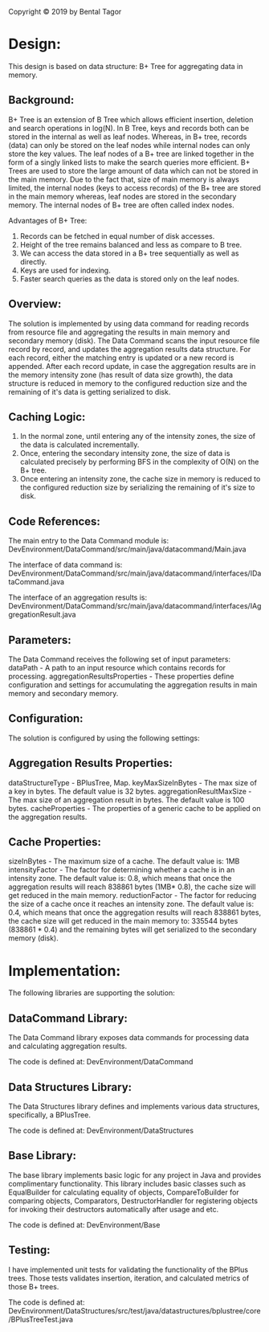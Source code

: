 Copyright © 2019 by Bental Tagor

Design:
=======

This design is based on data structure: B+ Tree for aggregating data in memory.

Background:
-----------
B+ Tree is an extension of B Tree which allows efficient insertion, deletion and search operations in log(N). 
In B Tree, keys and records both can be stored in the internal as well as leaf nodes. Whereas, in B+ tree, 
records (data) can only be stored on the leaf nodes while internal nodes can only store the key values. 
The leaf nodes of a B+ tree are linked together in the form of a singly linked lists to make the search queries 
more efficient. 
B+ Trees are used to store the large amount of data which can not be stored in the main memory. 
Due to the fact that, size of main memory is always limited, the internal nodes (keys to access records) 
of the B+ tree are stored in the main memory whereas, leaf nodes are stored in the secondary memory.
The internal nodes of B+ tree are often called index nodes.

Advantages of B+ Tree: 
1. Records can be fetched in equal number of disk accesses. 
2. Height of the tree remains balanced and less as compare to B tree. 
3. We can access the data stored in a B+ tree sequentially as well as directly. 
4. Keys are used for indexing. 
5. Faster search queries as the data is stored only on the leaf nodes.


Overview:
---------
The solution is implemented by using data command for reading records from resource file and aggregating 
the results in main memory and secondary memory (disk).
The Data Command scans the input resource file record by record, and updates the aggregation results data structure.
For each record, either the matching entry is updated or a new record is appended.
After each record update, in case the aggregation results are in the memory intensity zone 
(has result of data size growth), the data structure is reduced in memory to the configured reduction size and 
the remaining of it's data is getting serialized to disk.

Caching Logic:
--------------
1. In the normal zone, until entering any of the intensity zones, the size of the data is calculated 
incrementally.
2. Once, entering the secondary intensity zone, the size of data is calculated precisely by performing 
BFS in the complexity of O(N) on the B+ tree.
3. Once entering an intensity zone, the cache size in memory is reduced to the configured reduction size 
by serializing the remaining of it's size to disk. 


Code References:
----------------
The main entry to the Data Command module is:
DevEnvironment/DataCommand/src/main/java/datacommand/Main.java

The interface of data command is:
DevEnvironment/DataCommand/src/main/java/datacommand/interfaces/IDataCommand.java

The interface of an aggregation results is: 
DevEnvironment/DataCommand/src/main/java/datacommand/interfaces/IAggregationResult.java

Parameters:
-----------
The Data Command receives the following set of input parameters:
dataPath - A path to an input resource which contains records for processing.
aggregationResultsProperties - These properties define configuration and settings for accumulating the 
aggregation results in main memory and secondary memory.

Configuration:
--------------
The solution is configured by using the following settings:

Aggregation Results Properties:
-------------------------------
dataStructureType - BPlusTree, Map.
keyMaxSizeInBytes - The max size of a key in bytes. The default value is 32 bytes.
aggregationResultMaxSize - The max size of an aggregation result in bytes. The default value is 100 bytes.
cacheProperties - The properties of a generic cache to be applied on the aggregation results.

Cache Properties:
-----------------
sizeInBytes - The maximum size of a cache. The default value is: 1MB
intensityFactor - The factor for determining whether a cache is in an intensity zone. The default value is: 0.8, 
which means that once the aggregation results will reach 838861 bytes (1MB* 0.8), the cache size will
 get reduced in the main memory.
reductionFactor - The factor for reducing the size of a cache once it reaches an intensity zone. 
The default value is: 0.4, which means that once the aggregation results will reach 838861 bytes, the cache size will 
get reduced in the main memory to: 335544 bytes (838861 * 0.4) and the remaining bytes will get serialized to the 
secondary memory (disk).

Implementation:
===============
The following libraries are supporting the solution:

DataCommand Library:
--------------------
The Data Command library exposes data commands for processing data and calculating aggregation results.

The code is defined at: 
DevEnvironment/DataCommand

Data Structures Library:
------------------------
The Data Structures library defines and implements various data structures, specifically, a BPlusTree.

The code is defined at: 
DevEnvironment/DataStructures

Base Library:
------------- 
The base library implements basic logic for any project in Java and provides complimentary functionality.
This library includes basic classes such as EqualBuilder for calculating equality of objects, CompareToBuilder for
comparing objects, Comparators, DestructorHandler for registering objects for invoking their destructors automatically
 after usage and etc.    

The code is defined at:
DevEnvironment/Base

Testing:
--------
I have implemented unit tests for validating the functionality of the BPlus trees.
Those tests validates insertion, iteration, and calculated metrics of those B+ trees.

The code is defined at: 
DevEnvironment/DataStructures/src/test/java/datastructures/bplustree/core/BPlusTreeTest.java
